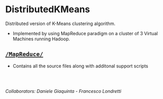 # DistributedKMeans
Distributed version of K-Means clustering algorithm.

- Implemented by using MapReduce paradigm on a cluster of 3 Virtual Machines running Hadoop.

## [`/MapReduce/`](/MapReduce/)
 - Contains all the source files along with additonal support scripts

<br><br>

*Collaborators: Daniele Giaquinta - Francesco Londretti*
